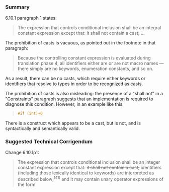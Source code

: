 ### Summary

6.10.1 paragraph 1 states:

> The expression that controls conditional inclusion shall be an integral constant
> expression except that: it shall not contain a cast; ...

The prohibition of casts is vacuous, as pointed out in the footnote in that
paragraph:

> Because the controlling constant expression is evaluated during translation
> phase 4, all identifiers either are or are not macro names — there simply are no
> keywords, enumeration constants, and so on.

As a result, there can be no casts, which require either keywords or identifiers
that resolve to types in order to be recognized as casts.

The prohibition of casts is also misleading: the presence of a "shall not" in a
"Constraints" paragraph suggests that an implementation is required to diagnose
this condition. However, in an example like this:

> ```c
> #if (int)+0
> ```

There is a construct which appears to be a cast, but is not, and is
syntactically and semantically valid.

### Suggested Technical Corrigendum

Change 6.10.1p1:

> The expression that controls conditional inclusion shall be an integer constant
> expression except that: <del>it shall not contain a cast;</del> identifiers
> (including those lexically identical to keywords) are interpreted as described
> below;<sup>141\)</sup> and it may contain unary operator expressions of the form
